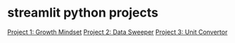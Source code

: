 # streamlit python projects

[Project 1: Growth Mindset](https://growth-mindset-srk.streamlit.app/)
[Project 2: Data Sweeper](https://data-sweeper-srk.streamlit.app/)
[Project 3: Unit Convertor](https://unit-convertor-srk.streamlit.app/)
